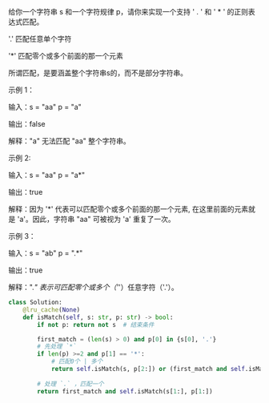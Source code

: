 给你一个字符串 s 和一个字符规律 p，请你来实现一个支持 ' . ' 和 ' * ' 的正则表达式匹配。

'.' 匹配任意单个字符

'*' 匹配零个或多个前面的那一个元素

所谓匹配，是要涵盖整个字符串s的，而不是部分字符串。


示例 1：

输入：s = "aa" p = "a"

输出：false

解释："a" 无法匹配 "aa" 整个字符串。

示例 2:

输入：s = "aa" p = "a*"

输出：true

解释：因为 '*' 代表可以匹配零个或多个前面的那一个元素, 在这里前面的元素就是 'a'。因此，字符串 "aa" 可被视为 'a' 重复了一次。

示例 3：

输入：s = "ab" p = ".*"

输出：true

解释：".*" 表示可匹配零个或多个（'*'）任意字符（'.'）。


```python
class Solution:
    @lru_cache(None)
    def isMatch(self, s: str, p: str) -> bool:
        if not p: return not s  # 结束条件

        first_match = (len(s) > 0) and p[0] in {s[0], '.'}
        # 先处理 `*`
        if len(p) >=2 and p[1] == '*':
            # 匹配0个 | 多个
            return self.isMatch(s, p[2:]) or (first_match and self.isMatch(s[1:], p))
        
        # 处理 `.` ，匹配一个
        return first_match and self.isMatch(s[1:], p[1:])
```



